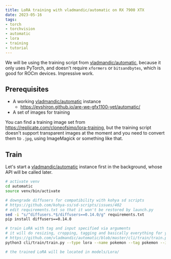 ```yaml
---
title: LoRA training with vladmandic/automatic on RX 7900 XTX
date: 2023-05-16
tags:
- torch
- torchvision
- automatic
- lora
- training
- tutorial
---
```


We will be using the training script from [vladmandic/automatic](https://github.com/vladmandic/automatic/), because it only uses PyTorch, and doesn't require `xformers` or `bitsandbytes`, which is good for ROCm devices. Impressive work.

## Prerequisites

* A working [vladmandic/automatic](https://github.com/vladmandic/automatic/) instance
  * https://evshiron.github.io/are-we-gfx1100-yet/automatic/
* A set of images for training

You can find a training image set from https://replicate.com/cloneofsimo/lora-training, but the training script doesn't support transparent images at the moment and you need to convert them to `.jpg`, using ImageMagick or something like that.

## Train

Let's start a [vladmandic/automatic](https://github.com/vladmandic/automatic/) instance first in the background, whose API will be called later.

```bash
# activate venv
cd automatic
source venv/bin/activate

# downgrade diffusers for compatibility with kohya sd scripts
# https://github.com/kohya-ss/sd-scripts/issues/402
# edit requirements.txt so that it won't be restored by launch.py
sed -i "s/^diffusers.*$/diffusers==0.14.0/g" requirements.txt
pip install diffusers==0.14.0

# train LoRA with tag and input specified via arguments
# it will do resizing, cropping, tagging and basically everything for you
# https://github.com/vladmandic/automatic/blob/master/cli/train/train.py#L80
python3 cli/train/train.py --type lora --name pokemon --tag pokemon --input datasets/pokemon_jpg/

# the trained LoRA will be located in models/Lora/
```
